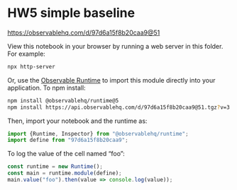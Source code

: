 # HW5 simple baseline

https://observablehq.com/d/97d6a15f8b20caa9@51

View this notebook in your browser by running a web server in this folder. For
example:

~~~sh
npx http-server
~~~

Or, use the [Observable Runtime](https://github.com/observablehq/runtime) to
import this module directly into your application. To npm install:

~~~sh
npm install @observablehq/runtime@5
npm install https://api.observablehq.com/d/97d6a15f8b20caa9@51.tgz?v=3
~~~

Then, import your notebook and the runtime as:

~~~js
import {Runtime, Inspector} from "@observablehq/runtime";
import define from "97d6a15f8b20caa9";
~~~

To log the value of the cell named “foo”:

~~~js
const runtime = new Runtime();
const main = runtime.module(define);
main.value("foo").then(value => console.log(value));
~~~

